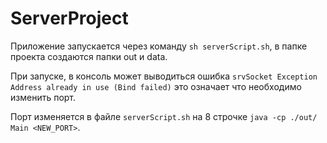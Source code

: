 # ServerProject

Приложение запускается через команду `sh serverScript.sh`, в папке проекта создаются папки out и data.

При запуске, в консоль может выводиться ошибка `srvSocket Exception Address already in use (Bind failed)` это означает что необходимо изменить порт.

Порт изменяется в файле `serverScript.sh` на 8 строчке `java -cp ./out/ Main <NEW_PORT>`.
